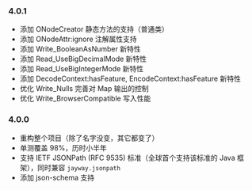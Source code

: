 

### 4.0.1

* 添加 ONodeCreator 静态方法的支持（普通类）
* 添加 ONodeAttr:ignore 注解属性支持
* 添加 Write_BooleanAsNumber 新特性
* 添加 Read_UseBigDecimalMode 新特性
* 添加 Read_UseBigIntegerMode 新特性
* 添加 DecodeContext:hasFeature, EncodeContext:hasFeature 新特性
* 优化 Write_Nulls 完善对 Map 输出的控制
* 优化 Write_BrowserCompatible 写入性能


### 4.0.0

* 重构整个项目（除了名字没变，其它都变了） 
* 单测覆盖 98%，历时小半年 
* 支持 IETF JSONPath (RFC 9535) 标准（全球首个支持该标准的 Java 框架），同时兼容 `jayway.jsonpath`
* 添加 json-schema 支持

